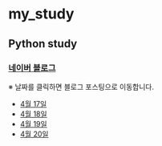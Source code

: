 # my_study
## Python study 
### [네이버 블로그](https://blog.naver.com/bpcoding)
※ 날짜를 클릭하면 블로그 포스팅으로 이동합니다. 
- [4월 17일](https://blog.naver.com/bpcoding/223077374175)
- [4월 18일](https://blog.naver.com/bpcoding/223078456397)
- [4월 19일](https://blog.naver.com/bpcoding/223079462826)
- [4월 20일](https://blog.naver.com/bpcoding/223080493739)

